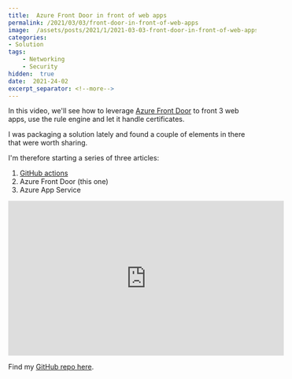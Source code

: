```yaml
---
title:  Azure Front Door in front of web apps
permalink: /2021/03/03/front-door-in-front-of-web-apps
image:  /assets/posts/2021/1/2021-03-03-front-door-in-front-of-web-apps/afd.png
categories:
- Solution
tags:
    - Networking
    - Security
hidden:  true
date:  2021-24-02
excerpt_separator: <!--more-->
---
```

In this video, we'll see how to leverage [Azure Front Door](https://docs.microsoft.com/en-us/azure/frontdoor/front-door-overview) to front 3 web apps, use the rule engine and let it handle certificates.

I was packaging a solution lately and found a couple of elements in there that were worth sharing.

I'm therefore starting a series of three articles:

1. [GitHub actions](/2021/02/24/github-actions-on-a-real-application)
1. Azure Front Door (this one)
1. Azure App Service

<!--more-->

<iframe width="560" height="315" src="https://www.youtube.com/embed/xMi3TCwvdTQ" frameborder="0" allow="accelerometer; autoplay; clipboard-write; encrypted-media; gyroscope; picture-in-picture" allowfullscreen></iframe>

Find my [GitHub repo here](https://github.com/vplauzon/GramParser/).